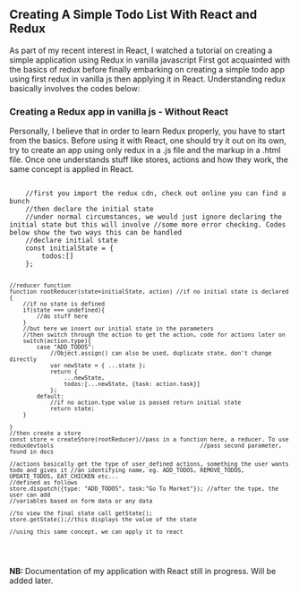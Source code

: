 ## Creating A Simple Todo List With React and Redux

<p>As part of my recent interest in React, I watched a tutorial on creating a simple application using Redux in vanilla javascript First got acquainted with the basics of redux before finally embarking on creating a simple todo app using first redux in vanilla js then applying it in React.
Understanding redux basically involves the codes below:</p>
<h3>Creating a Redux app in vanilla js - Without React</h3>
<p>Personally, I believe that in order to learn Redux properly, you have to start from the basics. Before using it with React, one should try it out on its own, try to create an app using only redux in a .js file and the markup in a .html file. Once one understands stuff like stores, actions and how they work, the same concept is applied in React.</p>
<pre>
<code>
    //first you import the redux cdn, check out online you can find a bunch
    //then declare the initial state
    //under normal circumstances, we would just ignore declaring the initial state but this will involve //some more error checking. Codes below show the two ways this can be handled
    //declare initial state
    const initialState = {
        todos:[]
    };

    //reducer function
    function rootReducer(state=initialState, action) //if no initial state is declared
    {
        //if no state is defined
        if(state === undefined){
            //do stuff here
        }
        //but here we insert our initial state in the parameters
        //then switch through the action to get the action, code for actions later on
        switch(action.type){
            case "ADD_TODOS":
                //Object.assign() can also be used, duplicate state, don't change directly
                var newState = { ...state };
                return {
                    ...newState,
                    todos:[...newState, {task: action.task}]
                };
            default:
                //if no action.type value is passed return initial state
                return state;
        }

    }
    //then create a store
    const store = createStore(rootReducer)//pass in a function here, a reducer. To use reduxdevtools                                           //pass second parameter, found in docs

    //actions basically get the type of user_defined actions, something the user wants todo and gives it //an identifying name, eg. ADD_TODOS, REMOVE_TODOS, UPDATE_TODOS, EAT_CHICKEN etc...
    //defined as follows
    store.dispatch({type: "ADD_TODOS", task:"Go To Market"}); //after the type, the user can add                                                                  //variables based on form data or any data

    //to view the final state call getState();
    store.getState();//this displays the value of the state

    //using this same concept, we can apply it to react

</code>
</pre>
<strong>NB: </strong>Documentation of my application with React still in progress. Will be added later.
